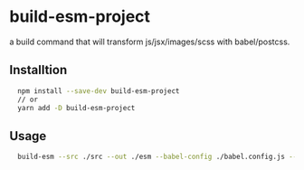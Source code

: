 # build-esm-project

a build command that will transform js/jsx/images/scss with babel/postcss.

## Installtion

```bash
  npm install --save-dev build-esm-project
  // or 
  yarn add -D build-esm-project
```

## Usage

```bash
  build-esm --src ./src --out ./esm --babel-config ./babel.config.js --postcss-config ./postcss.config.js
```
